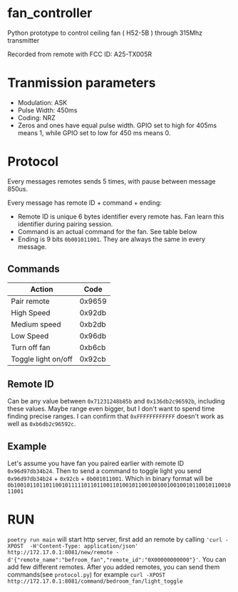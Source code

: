 # fan_controller
Python prototype to control ceiling fan ( H52-5B ) through 315Mhz transmitter

Recorded from remote with FCC ID: A25-TX005R

# Tranmission parameters

* Modulation: ASK
* Pulse Width: 450ms
* Coding: NRZ
* Zeros and ones have equal pulse width. GPIO set to high for 405ms means 1, while GPIO set to low for 450 ms means 0.

# Protocol

Every messages remotes sends 5 times, with pause between message 850us. 

Every message has remote ID + command + ending:
* Remote ID is unique 6 bytes identifier every remote has. Fan learn this identifier during pairing session. 
* Command is an actual command for the fan. See table below
* Ending is 9 bits `0b001011001`. They are always the same in every message.

## Commands

|  Action |  Code  |
| ------------ | ------------ |
| Pair remote | 0x9659 |
|  High Speed |  0x92db |
|   Medium speed | 0xb2db |
| Low Speed | 0x96db |
| Turn off fan | 0xb6cb |
| Toggle light on/off | 0x92cb |

## Remote ID
Can be any value between `0x71231248b85b` and `0x136db2c96592b`, including these values. Maybe range even bigger, but I don't want to spend time finding precise ranges. I can confirm that `0xFFFFFFFFFFFF` doesn't work as well as `0xb6db2c96592c`.

## Example
 Let's assume you have fan you paired earlier with remote ID `0x96d97db34b24`. Then to send a command to toggle light you send `0x96d97db34b24` + `0x92cb` + `0b001011001`. Which in binary format will be `0b1001011011011001011111011011001101001011001001001001001011001011001011001`


# RUN
`poetry run main` will start http server, first add an remote by calling `'curl -XPOST  -H'Content-Type: application/json' http://172.17.0.1:8081/new/remote -d'{"remote_name":"befroom_fan","remote_id":"0X00000000000"}'`. You can add few different remotes.
After you added remotes, you can send them commands(see `protocol.py`) for example `curl -XPOST http://172.17.0.1:8081/command/bedroom_fan/light_toggle`
